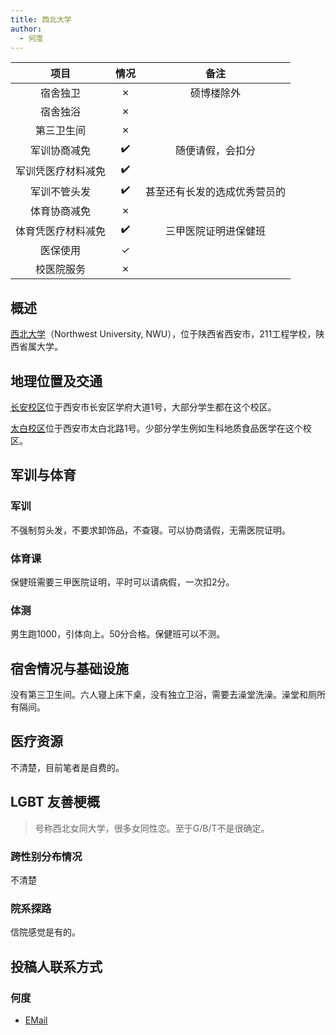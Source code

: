 ```yaml
---
title: 西北大学
author:
  - 何度
---
```


|        项目        | 情况 |             备注             |
| :----------------: | :--: | :--------------------------: |
|      宿舍独卫      |  ✗   |          硕博楼除外          |
|      宿舍独浴      |  ✗   |                              |
|     第三卫生间     |  ✗   |                              |
|    军训协商减免    |  ✔️  |       随便请假，会扣分       |
| 军训凭医疗材料减免 |  ✔️  |                              |
|    军训不管头发    |  ✔️  | 甚至还有长发的选成优秀营员的 |
|    体育协商减免    |  ✗   |                              |
| 体育凭医疗材料减免 |  ✔️  |     三甲医院证明进保健班     |
|      医保使用      |  ✓   |                              |
|     校医院服务     |  ✗   |                              |

## 概述

[西北大学](http://www.nwu.edu.cn)（Northwest University, NWU），位于陕西省西安市，211工程学校，陕西省属大学。

## 地理位置及交通

[长安校区](https://amap.com/place/B001D08OO7)位于西安市长安区学府大道1号，大部分学生都在这个校区。

[太白校区](https://amap.com/place/B001D08M0F)位于西安市太白北路1号。少部分学生例如生科地质食品医学在这个校区。

## 军训与体育

### 军训

不强制剪头发，不要求卸饰品，不查寝。可以协商请假，无需医院证明。

### 体育课

保健班需要三甲医院证明，平时可以请病假，一次扣2分。

### 体测

男生跑1000，引体向上。50分合格。保健班可以不测。

## 宿舍情况与基础设施

没有第三卫生间。六人寝上床下桌，没有独立卫浴，需要去澡堂洗澡。澡堂和厕所有隔间。

## 医疗资源

不清楚，目前笔者是自费的。

## LGBT 友善梗概

> 号称西北女同大学，很多女同性恋。至于G/B/T不是很确定。

### 跨性别分布情况

不清楚

### 院系探路

信院感觉是有的。

## 投稿人联系方式

### 何度

- [EMail](mailto:hedu2023@outlook.com)

